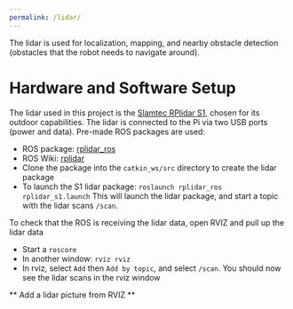 ```yaml
---
permalink: /lidar/
---
```


The lidar is used for localization, mapping, and nearby obstacle detection (obstacles that the robot needs to navigate around).

# Hardware and Software Setup
The lidar used in this project is the [Slamtec RPlidar S1](https://www.slamtec.com/en/Lidar/S1), chosen for its outdoor capabilities. The lidar is connected to the Pi via two USB ports (power and data). Pre-made ROS packages are used:
  * ROS package: [rplidar_ros](https://github.com/Slamtec/rplidar_ros)
  * ROS Wiki: [rplidar](http://wiki.ros.org/rplidar)
  * Clone the package into the `catkin_ws/src` directory to create the lidar package
  * To launch the S1 lidar package: `roslaunch rplidar_ros rplidar_s1.launch`
This will launch the lidar package, and start a topic with the lidar scans `/scan`.

To check that the ROS is receiving the lidar data, open RVIZ and pull up the lidar data
* Start a `roscore`
* In another window: `rviz rviz`
* In rviz, select `Add` then `Add by topic`, and select `/scan`. You should now see the lidar scans in the rviz window

** Add a lidar picture from RVIZ **


